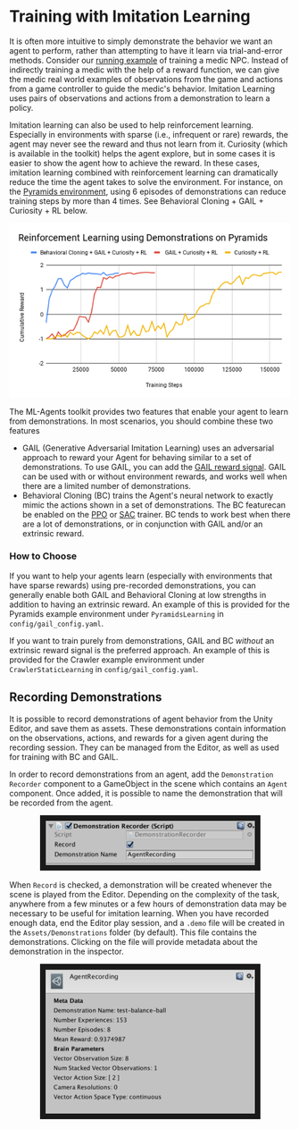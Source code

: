 # Training with Imitation Learning

It is often more intuitive to simply demonstrate the behavior we want an agent
to perform, rather than attempting to have it learn via trial-and-error methods.
Consider our
[running example](ML-Agents-Overview.md#running-example-training-npc-behaviors)
of training a medic NPC. Instead of indirectly training a medic with the help
of a reward function, we can give the medic real world examples of observations
from the game and actions from a game controller to guide the medic's behavior.
Imitation Learning uses pairs of observations and actions from
a demonstration to learn a policy.

Imitation learning can also be used to help reinforcement learning. Especially in
environments with sparse (i.e., infrequent or rare) rewards, the agent may never see
the reward and thus not learn from it. Curiosity (which is available in the toolkit)
helps the agent explore, but in some cases
it is easier to show the agent how to achieve the reward. In these cases,
imitation learning combined with reinforcement learning can dramatically
reduce the time the agent takes to solve the environment.
For instance, on the [Pyramids environment](Learning-Environment-Examples.md#pyramids),
using 6 episodes of demonstrations can reduce training steps by more than 4 times.
See Behavioral Cloning + GAIL + Curiosity + RL below.

<p align="center">
  <img src="images/mlagents-ImitationAndRL.png"
       alt="Using Demonstrations with Reinforcement Learning"
       width="700" border="0" />
</p>

The ML-Agents toolkit provides two features that enable your agent to learn from demonstrations.
In most scenarios, you should combine these two features

* GAIL (Generative Adversarial Imitation Learning) uses an adversarial approach to
  reward your Agent for behaving similar to a set of demonstrations. To use GAIL, you can add the
  [GAIL reward signal](Reward-Signals.md#gail-reward-signal). GAIL can be
  used with or without environment rewards, and works well when there are a limited
  number of demonstrations.
* Behavioral Cloning (BC) trains the Agent's neural network to exactly mimic the actions
  shown in a set of demonstrations.
  The BC featurecan be enabled on the [PPO](Training-PPO.md#optional-behavioral-cloning-using-demonstrations)
  or [SAC](Training-SAC.md#optional-behavioral-cloning-using-demonstrations) trainer. BC tends to work best when
  there are a lot of demonstrations, or in conjunction with GAIL and/or an extrinsic reward.

### How to Choose

If you want to help your agents learn (especially with environments that have sparse rewards)
using pre-recorded demonstrations, you can generally enable both GAIL and Behavioral Cloning
at low strengths in addition to having an extrinsic reward.
An example of this is provided for the Pyramids example environment under
 `PyramidsLearning` in `config/gail_config.yaml`.

If you want to train purely from demonstrations, GAIL and BC _without_ an
extrinsic reward signal is the preferred approach. An example of this is provided for the Crawler
example environment under `CrawlerStaticLearning` in `config/gail_config.yaml`.

## Recording Demonstrations

It is possible to record demonstrations of agent behavior from the Unity Editor,
and save them as assets. These demonstrations contain information on the
observations, actions, and rewards for a given agent during the recording session.
They can be managed from the Editor, as well as used for training with BC and GAIL.

In order to record demonstrations from an agent, add the `Demonstration Recorder`
component to a GameObject in the scene which contains an `Agent` component.
Once added, it is possible to name the demonstration that will be recorded
from the agent.

<p align="center">
  <img src="images/demo_component.png"
       alt="BC Teacher Helper"
       width="375" border="10" />
</p>

When `Record` is checked, a demonstration will be created whenever the scene
is played from the Editor. Depending on the complexity of the task, anywhere
from a few minutes or a few hours of demonstration data may be necessary to
be useful for imitation learning. When you have recorded enough data, end
the Editor play session, and a `.demo` file will be created in the
`Assets/Demonstrations` folder (by default). This file contains the demonstrations.
Clicking on the file will provide metadata about the demonstration in the
inspector.

<p align="center">
  <img src="images/demo_inspector.png"
       alt="BC Teacher Helper"
       width="375" border="10" />
</p>
